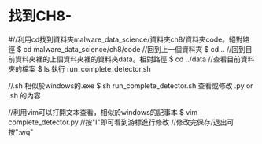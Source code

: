 # 找到CH8-

#//利用cd找到資料夾malware_data_science/資料夾ch8/資料夾code。絕對路徑
$ cd malware_data_science/ch8/code
//回到上一個資料夾
$ cd ..
//回到目前資料夾裡的上個資料夾裡的資料夾data。相對路徑
$ cd ../data
//查看目前資料夾的檔案
$ ls
執行 run_complete_detector.sh

//.sh 相似於windows的.exe
$ sh run_complete_detector.sh
查看或修改 .py or .sh 的內容

//利用vim可以打開文本查看，相似於windows的記事本
$ vim complete_detector.py 
//按"I"即可看到游標進行修改
//修改完保存/退出可按":wq"
